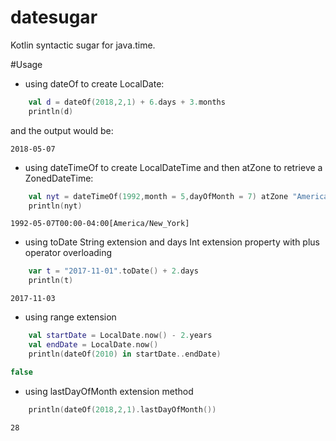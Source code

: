 # datesugar
Kotlin syntactic sugar for java.time.

#Usage

* using dateOf to create LocalDate: 

```Kotlin
    val d = dateOf(2018,2,1) + 6.days + 3.months
    println(d)
```

and the output would be: 

```
2018-05-07
```
* using dateTimeOf to create LocalDateTime and then atZone to retrieve a ZonedDateTime:

```kotlin
    val nyt = dateTimeOf(1992,month = 5,dayOfMonth = 7) atZone "America/New_York"
    println(nyt)
```

```
1992-05-07T00:00-04:00[America/New_York]
```
* using toDate String extension and days Int extension property with plus operator overloading

```kotlin
    var t = "2017-11-01".toDate() + 2.days
    println(t)
```

```
2017-11-03
```

* using range extension

```kotlin
    val startDate = LocalDate.now() - 2.years
    val endDate = LocalDate.now()
    println(dateOf(2010) in startDate..endDate)
```

```kotlin
false
```

* using lastDayOfMonth extension method

```kotlin
    println(dateOf(2018,2,1).lastDayOfMonth())
```

```
28
```
